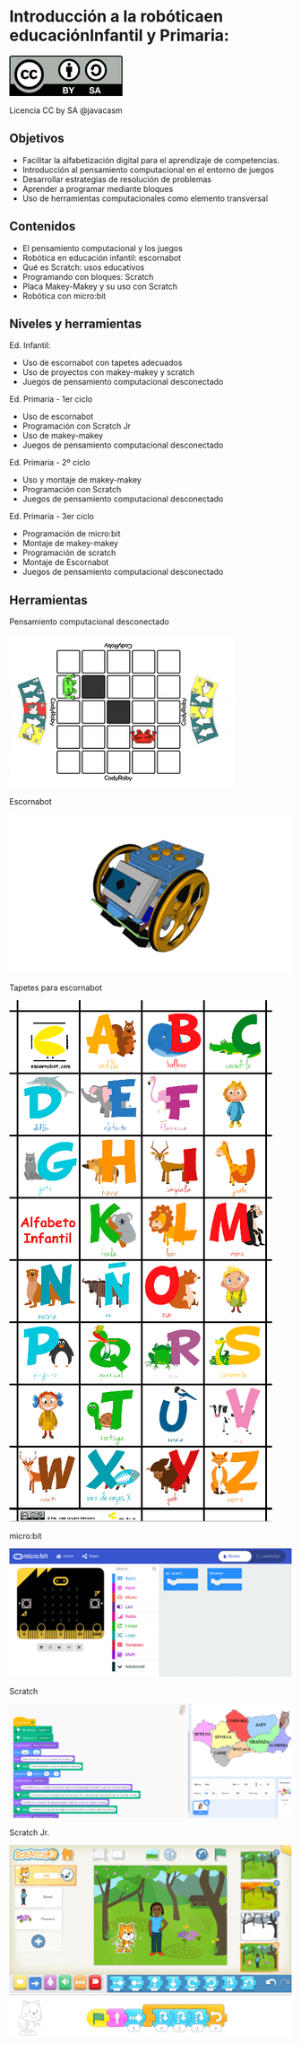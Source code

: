 #  Introducción a la robóticaen educaciónInfantil y Primaria:


![](./images/Licencia_CC_peque.png)

Licencia CC by SA @javacasm

## Objetivos
- Facilitar la alfabetización digital para el aprendizaje de competencias.
- Introducción al pensamiento computacional en el entorno de juegos
- Desarrollar estrategias de resolución de problemas
- Aprender a programar mediante bloques
- Uso de herramientas computacionales como elemento transversal

## Contenidos
* El pensamiento computacional y los juegos
* Robótica en educación infantil: escornabot
* Qué es Scratch: usos educativos
* Programando con bloques: Scratch
* Placa Makey-Makey y su uso con Scratch
* Robótica con micro:bit

## Niveles y herramientas

Ed. Infantil: 
* Uso de escornabot con tapetes adecuados
* Uso de proyectos con makey-makey y scratch
* Juegos de pensamiento computacional desconectado

Ed. Primaria - 1er ciclo
* Uso de escornabot
* Programación con Scratch Jr
* Uso de makey-makey
* Juegos de pensamiento computacional desconectado


Ed. Primaria - 2º ciclo
* Uso y montaje de makey-makey 
* Programación con Scratch
* Juegos de pensamiento computacional desconectado


Ed. Primaria - 3er ciclo
* Programación de micro:bit
* Montaje de makey-makey
* Programación de scratch 
* Montaje de Escornabot
* Juegos de pensamiento computacional desconectado


## Herramientas

Pensamiento computacional desconectado

![](./images/codyRobycompleto-1-400x273.png)

Escornabot

![](./images/escornabot.png)

Tapetes para escornabot

![](./images/alfabeto.png)

micro:bit

![](./images/Incio_bloques.png)

Scratch

![](./images/RecorridoAndaluciaMapa.png)

Scratch Jr.

![](./images/ScratchJr.png)